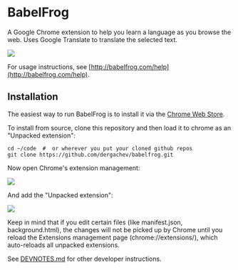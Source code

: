 BabelFrog
==========

A Google Chrome extension to help you learn a language as you browse the web. 
Uses Google Translate to translate the selected text.

![](http://babelfrog.com/img/babelfrog-demo-4.gif)

For usage instructions, see [http://babelfrog.com/help](http://babelfrog.com/help).

Installation
------------

The easiest way to run BabelFrog is to install it via the [Chrome Web
Store](https://chrome.google.com/webstore/detail/babelfrog/jnhmkblbgggfgeebimebebnkhgnagnpj).

To install from source, clone this repository and then load it to chrome as an "Unpacked extension":

```
cd ~/code  #  or wherever you put your cloned github repos
git clone https://github.com/dergachev/babelfrog.git
```

Now open Chrome's extension management:

![](https://dl.dropbox.com/u/29440342/screenshots/ULACXNBJ-2014.05.02-15-14-17.png)

And add the "Unpacked extension":

![](https://dl.dropbox.com/u/29440342/screenshots/RGWYYKWM-2014.05.02-15-09-58.png)

Keep in mind that if you edit certain files (like manifest.json,
background.html), the changes will not be picked up by Chrome until you reload
the Extensions management page (chrome://extensions/), which auto-reloads all
unpacked extensions.

See [DEVNOTES.md](https://github.com/dergachev/babelfrog/blob/master/DEVNOTES.md) for
other developer instructions.
